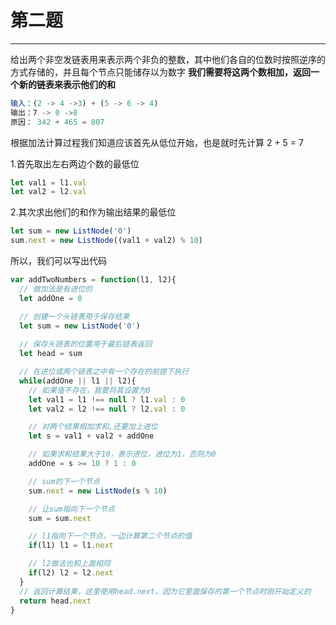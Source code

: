 
# 第二题 #

---

给出两个非空发链表用来表示两个非负的整数，其中他们各自的位数时按照逆序的方式存储的，并且每个节点只能储存以为数字
**我们需要将这两个数相加，返回一个新的链表来表示他们的和**

```javascript
输入：(2 -> 4 ->3) + (5 -> 6 -> 4)
输出：7 -> 0 ->8
原因： 342 + 465 = 807
```

根据加法计算过程我们知道应该首先从低位开始，也是就时先计算 2 + 5 = 7

1.首先取出左右两边个数的最低位

```javascript
let val1 = l1.val
let val2 = l2.val
```

2.其次求出他们的和作为输出结果的最低位

```javascript
let sum = new ListNode('0')
sum.next = new ListNode((val1 + val2) % 10)
```

所以，我们可以写出代码

```javascript
var addTwoNumbers = function(l1, l2){
  // 做加法是有进位的
  let addOne = 0

  // 创建一个头链表用于保存结果
  let sum = new ListNode('0')
  
  // 保存头链表的位置用于最后链表返回
  let head = sum

  // 在进位或两个链表之中有一个存在的前提下执行
  while(addOne || l1 || l2){
    // 如果值不存在，我要将其设置为0
    let val1 = l1 !== null ? l1.val : 0
    let val2 = l2 !== null ? l2.val : 0

    // 对两个结果相加求和,还要加上进位
    let s = val1 + val2 + addOne

    // 如果求和结果大于10，表示进位，进位为1，否则为0
    addOne = s >= 10 ? 1 : 0

    // sum的下一个节点
    sum.next = new ListNode(s % 10)

    // 让sum指向下一个节点
    sum = sum.next

    // l1指向下一个节点，一边计算第二个节点的值
    if(l1) l1 = l1.next

    // l2做法也和上面相同
    if(l2) l2 = l2.next
  }
  // 返回计算结果，这里使用head.next，因为它里面保存的第一个节点时刚开始定义的
  return head.next
}
```
